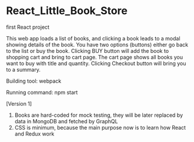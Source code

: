 # React_Little_Book_Store
first React project

This web app loads a list of books, and clicking a book leads to a modal showing details of the book. You have two options (buttons) either go back to the list or buy the book. Clicking BUY button will add the book to shopping cart and bring to cart page. The cart page shows all books you want to buy with title and quantity. Clicking Checkout button will bring you to a summary.

Building tool: webpack

Running command: npm start

[Version 1]
1. Books are hard-coded for mock testing, they will be later replaced by data in MongoDB and fetched by GraphQL
2. CSS is minimum, because the main purpose now is to learn how React and Redux work
